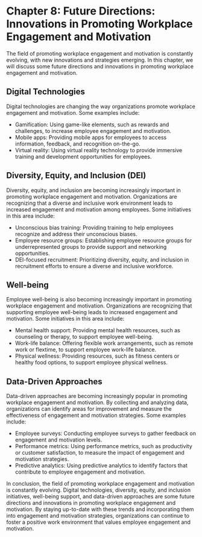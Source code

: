 Chapter 8: Future Directions: Innovations in Promoting Workplace Engagement and Motivation
==========================================================================================

The field of promoting workplace engagement and motivation is constantly evolving, with new innovations and strategies emerging. In this chapter, we will discuss some future directions and innovations in promoting workplace engagement and motivation.

Digital Technologies
--------------------

Digital technologies are changing the way organizations promote workplace engagement and motivation. Some examples include:

* Gamification: Using game-like elements, such as rewards and challenges, to increase employee engagement and motivation.
* Mobile apps: Providing mobile apps for employees to access information, feedback, and recognition on-the-go.
* Virtual reality: Using virtual reality technology to provide immersive training and development opportunities for employees.

Diversity, Equity, and Inclusion (DEI)
--------------------------------------

Diversity, equity, and inclusion are becoming increasingly important in promoting workplace engagement and motivation. Organizations are recognizing that a diverse and inclusive work environment leads to increased engagement and motivation among employees. Some initiatives in this area include:

* Unconscious bias training: Providing training to help employees recognize and address their unconscious biases.
* Employee resource groups: Establishing employee resource groups for underrepresented groups to provide support and networking opportunities.
* DEI-focused recruitment: Prioritizing diversity, equity, and inclusion in recruitment efforts to ensure a diverse and inclusive workforce.

Well-being
----------

Employee well-being is also becoming increasingly important in promoting workplace engagement and motivation. Organizations are recognizing that supporting employee well-being leads to increased engagement and motivation. Some initiatives in this area include:

* Mental health support: Providing mental health resources, such as counseling or therapy, to support employee well-being.
* Work-life balance: Offering flexible work arrangements, such as remote work or flextime, to support employee work-life balance.
* Physical wellness: Providing resources, such as fitness centers or healthy food options, to support employee physical wellness.

Data-Driven Approaches
----------------------

Data-driven approaches are becoming increasingly popular in promoting workplace engagement and motivation. By collecting and analyzing data, organizations can identify areas for improvement and measure the effectiveness of engagement and motivation strategies. Some examples include:

* Employee surveys: Conducting employee surveys to gather feedback on engagement and motivation levels.
* Performance metrics: Using performance metrics, such as productivity or customer satisfaction, to measure the impact of engagement and motivation strategies.
* Predictive analytics: Using predictive analytics to identify factors that contribute to employee engagement and motivation.

In conclusion, the field of promoting workplace engagement and motivation is constantly evolving. Digital technologies, diversity, equity, and inclusion initiatives, well-being support, and data-driven approaches are some future directions and innovations in promoting workplace engagement and motivation. By staying up-to-date with these trends and incorporating them into engagement and motivation strategies, organizations can continue to foster a positive work environment that values employee engagement and motivation.
